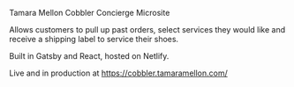Tamara Mellon Cobbler Concierge Microsite

Allows customers to pull up past orders, select services they would like and receive a shipping label to service their shoes.

Built in Gatsby and React, hosted on Netlify.

Live and in production at https://cobbler.tamaramellon.com/
